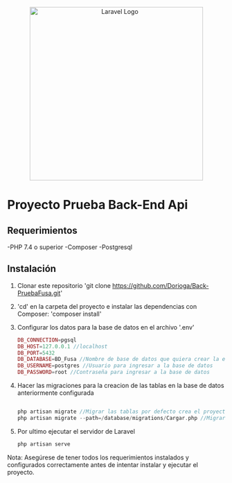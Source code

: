 <p align="center"><a href="https://laravel.com" target="_blank"><img src="https://raw.githubusercontent.com/laravel/art/master/logo-lockup/5%20SVG/2%20CMYK/1%20Full%20Color/laravel-logolockup-cmyk-red.svg" width="400" alt="Laravel Logo"></a></p>

# Proyecto Prueba Back-End Api

## Requerimientos

-PHP 7.4 o superior
-Composer
-Postgresql

## Instalación

1.  Clonar este repositorio 'git clone https://github.com/Dorioga/Back-PruebaFusa.git'
2.  'cd' en la carpeta del proyecto e instalar las dependencias con Composer: 'composer install'
3.  Configurar los datos para la base de datos en el archivo '.env'

    ```php
    DB_CONNECTION=pgsql
    DB_HOST=127.0.0.1 //localhost
    DB_PORT=5432
    DB_DATABASE=BD_Fusa //Nombre de base de datos que quiera crear la estructura del proyecto
    DB_USERNAME=postgres //Usuario para ingresar a la base de datos
    DB_PASSWORD=root //Contraseña para ingresar a la base de datos

    ```

4.  Hacer las migraciones para la creacion de las tablas en la base de datos anteriormente configurada

    ```php

    php artisan migrate //Migrar las tablas por defecto crea el proyecto
    php artisan migrate --path=/database/migrations/Cargar.php //Migrar las tablas que se crea para guardar los datos segun los requerimientos.

    ```

5.  Por ultimo ejecutar el servidor de Laravel

    ```php
    php artisan serve

Nota: Asegúrese de tener todos los requerimientos instalados y configurados correctamente antes de intentar instalar y ejecutar el proyecto.

